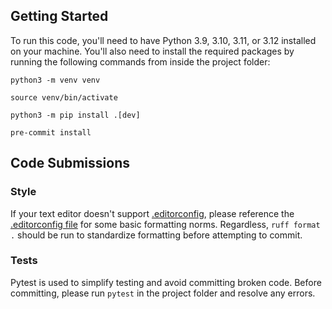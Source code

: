 ## Getting Started

To run this code, you'll need to have Python 3.9, 3.10, 3.11, or 3.12 installed on your machine. You'll also need to
install the required packages by running the following commands from inside the project folder:

```shell
python3 -m venv venv
```
```shell
source venv/bin/activate
```
```shell
python3 -m pip install .[dev]
```
```shell
pre-commit install
```

## Code Submissions

### Style

If your text editor doesn't support [.editorconfig](https://editorconfig.org/), please reference the [.editorconfig file](.editorconfig) for some basic formatting norms.
Regardless, `ruff format .` should be run to standardize formatting before attempting to commit.

### Tests

Pytest is used to simplify testing and avoid committing broken code. Before committing, please run `pytest` in the project folder and resolve any errors.
